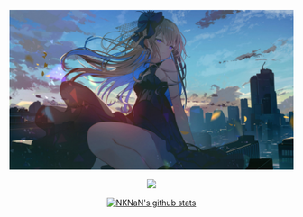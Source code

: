 [![MasterHead](https://github.com/NKNaN/NKNaN/blob/main/banner3.jpeg)](https://github.com/NKNaN/)

<p align="center">
  <img src="https://count.getloli.com/get/@:NKNaN?theme=asoul">
</p>

<p align="center">
  <a href="https://github.com/NKNaN"><img src="https://github-readme-stats.vercel.app/api?username=NKNaN&show_icons=true&theme=radical&hide_border=true" alt="NKNaN's github stats"></a>
</p>






<!--
**NKNaN/NKNaN** is a ✨ _special_ ✨ repository because its `README.md` (this file) appears on your GitHub profile.

Here are some ideas to get you started:

- 🔭 I’m currently working on ...
- 🌱 I’m currently learning ...
- 👯 I’m looking to collaborate on ...
- 🤔 I’m looking for help with ...
- 💬 Ask me about ...
- 📫 How to reach me: ...
- 😄 Pronouns: ...
- ⚡ Fun fact: ...
-->
